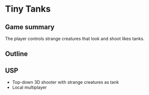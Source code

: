 # Tiny Tanks

## Game summary
The player controls strange creatures that look and shoot likes tanks.
## Outline

## USP
* Top-down 3D shooter with strange creatures as tank
* Local multiplayer
  


